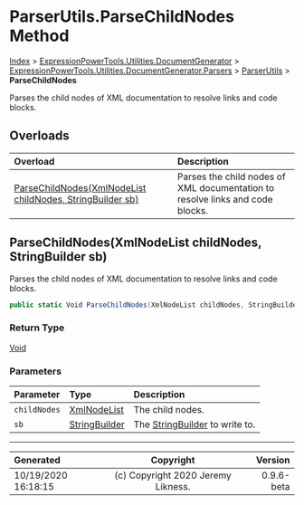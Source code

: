 ﻿# ParserUtils.ParseChildNodes Method

[Index](../index.md) > [ExpressionPowerTools.Utilities.DocumentGenerator](ExpressionPowerTools.Utilities.DocumentGenerator.a.md) > [ExpressionPowerTools.Utilities.DocumentGenerator.Parsers](ExpressionPowerTools.Utilities.DocumentGenerator.Parsers.n.md) > [ParserUtils](ExpressionPowerTools.Utilities.DocumentGenerator.Parsers.ParserUtils.cs.md) > **ParseChildNodes**

Parses the child nodes of XML documentation to resolve links and code blocks.

## Overloads

| Overload | Description |
| :-- | :-- |
| [ParseChildNodes(XmlNodeList childNodes, StringBuilder sb)](#parsechildnodesxmlnodelist-childnodes-stringbuilder-sb) | Parses the child nodes of XML documentation to resolve links and code blocks. |
## ParseChildNodes(XmlNodeList childNodes, StringBuilder sb)

Parses the child nodes of XML documentation to resolve links and code blocks.

```csharp
public static Void ParseChildNodes(XmlNodeList childNodes, StringBuilder sb)
```

### Return Type

 [Void](https://docs.microsoft.com/dotnet/api/system.void) 

### Parameters

| Parameter | Type | Description |
| :-- | :-- | :-- |
| `childNodes` | [XmlNodeList](https://docs.microsoft.com/dotnet/api/system.xml.xmlnodelist) | The child nodes. |
| `sb` | [StringBuilder](https://docs.microsoft.com/dotnet/api/system.text.stringbuilder) | The [StringBuilder](https://docs.microsoft.com/dotnet/api/system.text.stringbuilder) to write to. |



---

| Generated | Copyright | Version |
| :-- | :-: | --: |
| 10/19/2020 16:18:15 | (c) Copyright 2020 Jeremy Likness. | 0.9.6-beta |
